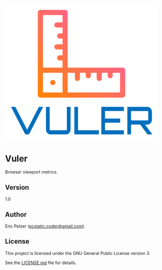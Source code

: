 ![](https://github.com/senselogic/VULER/blob/main/LOGO/vuler.png)

# Vuler

Browser viewport metrics.

## Version

1.0

## Author

Eric Pelzer (ecstatic.coder@gmail.com).

## License

This project is licensed under the GNU General Public License version 3.

See the [LICENSE.md](LICENSE.md) file for details.

